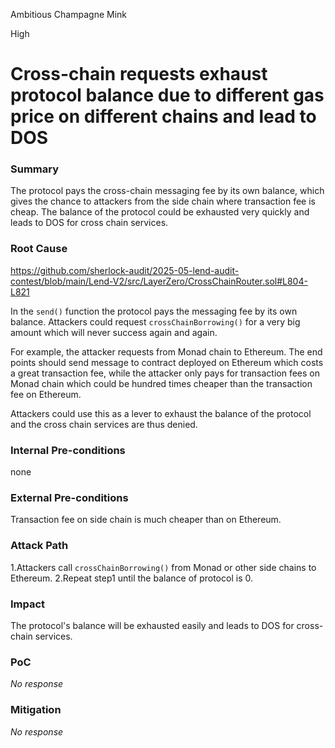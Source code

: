 Ambitious Champagne Mink

High

# Cross-chain requests exhaust protocol balance due to different gas price on different chains and lead to DOS

### Summary

The protocol pays the cross-chain messaging fee by its own balance, which gives the chance to attackers from the side chain where transaction fee is cheap. The balance of the protocol could be exhausted very quickly and leads to  DOS for cross chain services.

### Root Cause

https://github.com/sherlock-audit/2025-05-lend-audit-contest/blob/main/Lend-V2/src/LayerZero/CrossChainRouter.sol#L804-L821

In the `send()` function the protocol pays the messaging fee by its own balance. Attackers could request `crossChainBorrowing()` for a very big amount which will never success again and again.

For example, the attacker requests from Monad chain to Ethereum. The end points should send message to contract deployed on Ethereum which costs a great transaction fee, while the attacker only pays for transaction fees on Monad chain which could be hundred times cheaper than the transaction fee on Ethereum.

Attackers could use this as a lever to exhaust the balance of the protocol and the cross chain services are thus denied.

### Internal Pre-conditions

none

### External Pre-conditions

Transaction fee on side chain is much cheaper than on Ethereum.

### Attack Path

1.Attackers call `crossChainBorrowing()` from Monad or other side chains to Ethereum.
2.Repeat step1 until the balance of protocol is 0.

### Impact

The protocol's balance will be exhausted easily and leads to DOS for cross-chain services.

### PoC

_No response_

### Mitigation

_No response_